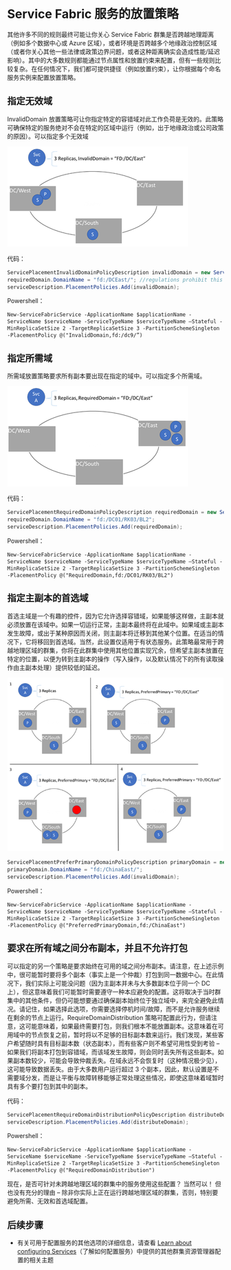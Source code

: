 <properties
   pageTitle="Service Fabric 群集资源管理器 - 放置策略 | Azure"
   description="概述 Service Fabric 服务的其他放置策略和规则"
   services="service-fabric"
   documentationCenter=".net"
   authors="masnider"
   manager="timlt"
   editor=""/>

<tags
   ms.service="Service-Fabric"
   ms.date="05/20/2016"
   wacn.date="07/04/2016"/>

# Service Fabric 服务的放置策略
其他许多不同的规则最终可能让你关心 Service Fabric 群集是否跨越地理距离（例如多个数据中心或 Azure 区域），或者环境是否跨越多个地缘政治控制区域（或者你关心其他一些法律或政策边界问题，或者这种距离确实会造成性能/延迟影响）。其中的大多数规则都能通过节点属性和放置约束来配置，但有一些规则比较复杂。在任何情况下，我们都可提供捷径（例如放置约束），让你根据每个命名服务实例来配置放置策略。

## 指定无效域
InvalidDomain 放置策略可让你指定特定的容错域对此工作负荷是无效的。此策略可确保特定的服务绝对不会在特定的区域中运行（例如，出于地缘政治或公司政策的原因）。可以指定多个无效域

![无效域示例][Image1]

代码：

```csharp
ServicePlacementInvalidDomainPolicyDescription invalidDomain = new ServicePlacementInvalidDomainPolicyDescription();
requiredDomain.DomainName = "fd:/DCEast/"; //regulations prohibit this workload here
serviceDescription.PlacementPolicies.Add(invalidDomain);
```

Powershell：

```posh
New-ServiceFabricService -ApplicationName $applicationName -ServiceName $serviceName -ServiceTypeName $serviceTypeName –Stateful -MinReplicaSetSize 2 -TargetReplicaSetSize 3 -PartitionSchemeSingleton -PlacementPolicy @("InvalidDomain,fd:/dc9/”)
```
## 指定所需域
所需域放置策略要求所有副本要出现在指定的域中。可以指定多个所需域。

![所需域示例][Image2]

代码：

```csharp
ServicePlacementRequiredDomainPolicyDescription requiredDomain = new ServicePlacementRequiredDomainPolicyDescription();
requiredDomain.DomainName = "fd:/DC01/RK03/BL2";
serviceDescription.PlacementPolicies.Add(requiredDomain);
```

Powershell：

```posh
New-ServiceFabricService -ApplicationName $applicationName -ServiceName $serviceName -ServiceTypeName $serviceTypeName –Stateful -MinReplicaSetSize 2 -TargetReplicaSetSize 3 -PartitionSchemeSingleton -PlacementPolicy @("RequiredDomain,fd:/DC01/RK03/BL2")
```

## 指定主副本的首选域
首选主域是一个有趣的控件，因为它允许选择容错域，如果能够这样做，主副本就必须放置在该域中。如果一切运行正常，主副本最终将在此域中。如果域或主副本发生故障，或出于某种原因而关闭，则主副本将迁移到其他某个位置。在适当的情况下，它将移回到首选域。当然，此设置仅适用于有状态服务。此策略最常用于跨越地理区域的群集，你将在此群集中使用其他位置实现冗余，但希望主副本放置在特定的位置，以便为转到主副本的操作（写入操作，以及默认情况下的所有读取操作由主副本处理）提供较低的延迟。

![首选主域和故障转移][Image3]

```csharp
ServicePlacementPreferPrimaryDomainPolicyDescription primaryDomain = new ServicePlacementPreferPrimaryDomainPolicyDescription();
primaryDomain.DomainName = "fd:/ChinaEast/";
serviceDescription.PlacementPolicies.Add(invalidDomain);
```

Powershell：

```posh
New-ServiceFabricService -ApplicationName $applicationName -ServiceName $serviceName -ServiceTypeName $serviceTypeName –Stateful -MinReplicaSetSize 2 -TargetReplicaSetSize 3 -PartitionSchemeSingleton -PlacementPolicy @("PreferredPrimaryDomain,fd:/ChinaEast")
```

## 要求在所有域之间分布副本，并且不允许打包
可以指定的另一个策略是要求始终在可用的域之间分布副本。请注意，在上述示例中，很可能暂时要将多个副本（事实上是一个仲裁）打包到同一数据中心。在此情况下，我们实际上可能没问题（因为主副本并未与大多数副本位于同一个 DC 上），但这意味着我们可能暂时需要遵守一种本应避免的配置。这将取决于当时群集中的其他条件，但仍可能想要通过确保副本始终位于独立域中，来完全避免此情况。请记住，如果选择此选项，你需要选择停机时间/故障，而不是允许服务继续在剩余的节点上运行。RequireDomainDistribution 策略可配置此行为，但请注意，这可能意味着，如果最终需要打包，则我们根本不能放置副本。这意味着在可用域中的节点恢复之前，暂时将以不足够的目标副本数来运行。我们发现，某些客户希望随时具有目标副本数（状态副本），而有些客户则不希望可用性受到考验 – 如果我们将副本打包到容错域，而该域发生故障，则会同时丢失所有这些副本。如果副本数较少，可能会导致仲裁丢失。在域永远不会恢复时（这种情况极少见），这可能导致数据丢失。由于大多数用户运行超过 3 个副本，因此，默认设置是不需要域分发，而是让平衡与故障转移能够正常处理这些情况，即使这意味着域暂时具有多个要打包到其中的副本。

代码：

```csharp
ServicePlacementRequireDomainDistributionPolicyDescription distributeDomain = new ServicePlacementRequireDomainDistributionPolicyDescription();
serviceDescription.PlacementPolicies.Add(distributeDomain);
```

Powershell：

```posh
New-ServiceFabricService -ApplicationName $applicationName -ServiceName $serviceName -ServiceTypeName $serviceTypeName –Stateful -MinReplicaSetSize 2 -TargetReplicaSetSize 3 -PartitionSchemeSingleton -PlacementPolicy @("RequiredDomainDistribution")
```

现在，是否可针对未跨越地理区域的群集中的服务使用这些配置？ 当然可以！ 但也没有充分的理由 – 除非你实际上正在运行跨越地理区域的群集，否则，特别要避免所需、无效和首选域配置。

## 后续步骤
- 有关可用于配置服务的其他选项的详细信息，请查看 [Learn about configuring Services](/documentation/articles/service-fabric-cluster-resource-manager-configure-services/)（了解如何配置服务）中提供的其他群集资源管理器配置的相关主题

[Image1]: ./media/service-fabric-cluster-resource-manager-advanced-placement-rules-placement-policies/cluster-invalid-placement-domain.png
[Image2]: ./media/service-fabric-cluster-resource-manager-advanced-placement-rules-placement-policies/cluster-required-placement-domain.png
[Image3]: ./media/service-fabric-cluster-resource-manager-advanced-placement-rules-placement-policies/cluster-preferred-primary-domain.png

<!---HONumber=Mooncake_0627_2016-->